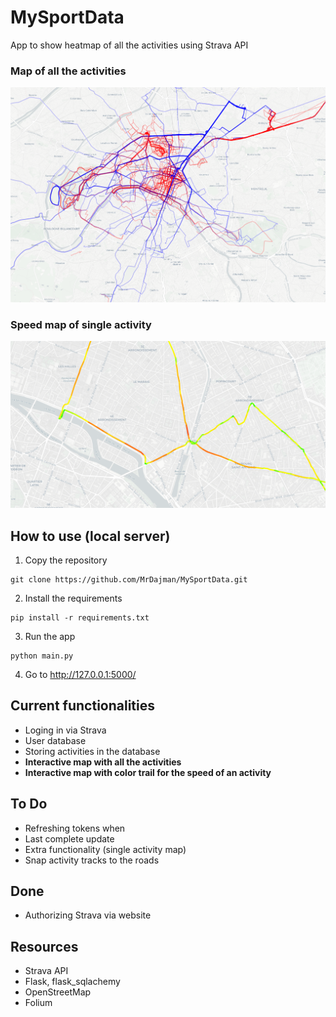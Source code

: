# MySportData

App to show heatmap of all the activities using Strava API

### Map of all the activities
![Heatmap](Screenshot.png)

### Speed map of single activity
![Speedmap](Screenshot2.png)

## How to use (local server)
1. Copy the repository
```
git clone https://github.com/MrDajman/MySportData.git
```
2. Install the requirements
```
pip install -r requirements.txt
```
3. Run the app
```
python main.py
```
4. Go to http://127.0.0.1:5000/


## Current functionalities
- Loging in via Strava
- User database
- Storing activities in the database
- **Interactive map with all the activities**
- **Interactive map with color trail for the speed of an activity**


## To Do
- Refreshing tokens when 
- Last complete update
- Extra functionality (single activity map)
- Snap activity tracks to the roads

## Done
- Authorizing Strava via website

## Resources
- Strava API
- Flask, flask_sqlachemy
- OpenStreetMap
- Folium
